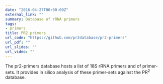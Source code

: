 ```yaml
---
date: "2016-04-27T00:00:00Z"
external_link: ""
summary: Database of rRNA primers
tags:
- primers
title: PR2 primers
url_code: "https://github.com/pr2database/pr2-primers"
url_pdf: ""
url_slides: ""
url_video: ""
---
```


The pr2-primers database hosts a list of 18S rRNA primers and of primer-sets. It provides in silico analysis of these primer-sets against the PR<sup>2</sup> database.
